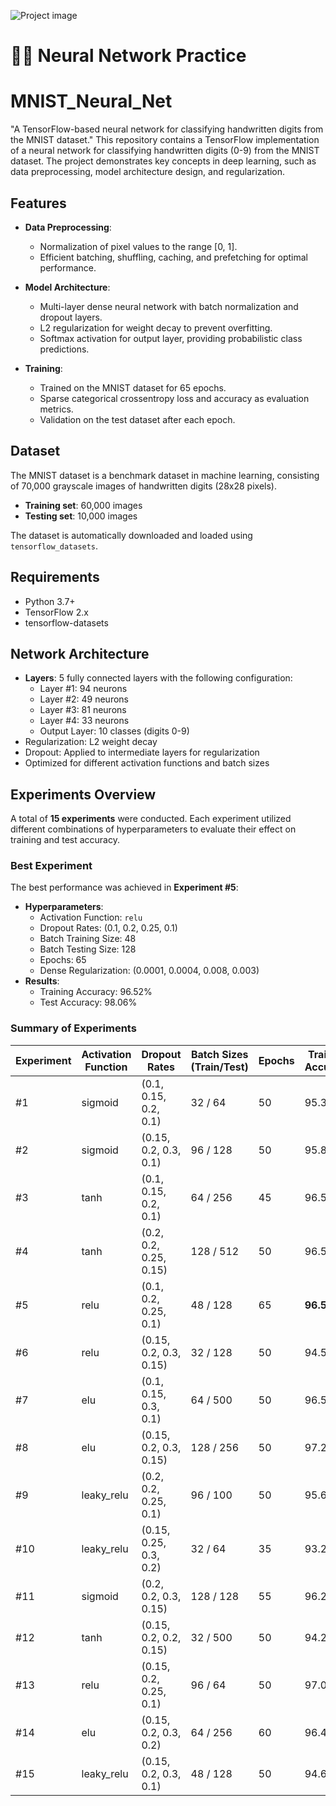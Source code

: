 ![Project image](https://github.com/Art1Mal/MNIST_Neural_Net/blob/main/images/neural-network-icon-13.png?raw=true)
# 🤖🧠 Neural Network Practice
# MNIST_Neural_Net
"A TensorFlow-based neural network for classifying handwritten digits from the MNIST dataset."
This repository contains a TensorFlow implementation of a neural network for classifying handwritten digits (0-9) from the MNIST dataset. The project demonstrates key concepts in deep learning, such as data preprocessing, model architecture design, and regularization.

## Features

- **Data Preprocessing**: 
  - Normalization of pixel values to the range [0, 1].
  - Efficient batching, shuffling, caching, and prefetching for optimal performance.
  
- **Model Architecture**:
  - Multi-layer dense neural network with batch normalization and dropout layers.
  - L2 regularization for weight decay to prevent overfitting.
  - Softmax activation for output layer, providing probabilistic class predictions.

- **Training**:
  - Trained on the MNIST dataset for 65 epochs.
  - Sparse categorical crossentropy loss and accuracy as evaluation metrics.
  - Validation on the test dataset after each epoch.

## Dataset

The MNIST dataset is a benchmark dataset in machine learning, consisting of 70,000 grayscale images of handwritten digits (28x28 pixels). 

- **Training set**: 60,000 images
- **Testing set**: 10,000 images

The dataset is automatically downloaded and loaded using `tensorflow_datasets`.

## Requirements

- Python 3.7+
- TensorFlow 2.x
- tensorflow-datasets

## Network Architecture

- **Layers**: 5 fully connected layers with the following configuration:
  - Layer #1: 94 neurons
  - Layer #2: 49 neurons
  - Layer #3: 81 neurons
  - Layer #4: 33 neurons
  - Output Layer: 10 classes (digits 0-9)
- Regularization: L2 weight decay
- Dropout: Applied to intermediate layers for regularization
- Optimized for different activation functions and batch sizes

## Experiments Overview

A total of **15 experiments** were conducted. Each experiment utilized different combinations of hyperparameters to evaluate their effect on training and test accuracy. 

### Best Experiment
The best performance was achieved in **Experiment #5**:
- **Hyperparameters**:
  - Activation Function: `relu`
  - Dropout Rates: (0.1, 0.2, 0.25, 0.1)
  - Batch Training Size: 48
  - Batch Testing Size: 128
  - Epochs: 65
  - Dense Regularization: (0.0001, 0.0004, 0.008, 0.003)
- **Results**:
  - Training Accuracy: 96.52%
  - Test Accuracy: 98.06%

### Summary of Experiments

| Experiment | Activation Function  | Dropout Rates            | Batch Sizes (Train/Test)| Epochs | Training Accuracy | Test Accuracy |
|------------|----------------------|--------------------------|-------------------------|--------|-------------------|---------------|
| #1         | sigmoid              | (0.1, 0.15, 0.2, 0.1)    | 32 / 64                 | 50     | 95.30%            | 97.64%        |
| #2         | sigmoid              | (0.15, 0.2, 0.3, 0.1)    | 96 / 128                | 50     | 95.85%            | 97.40%        |
| #3         | tanh                 | (0.1, 0.15, 0.2, 0.1)    | 64 / 256                | 45     | 96.50%            | 97.49%        |
| #4         | tanh                 | (0.2, 0.2, 0.25, 0.15)   | 128 / 512               | 50     | 96.56%            | 97.32%        |
| #5         | relu                 | (0.1, 0.2, 0.25, 0.1)    | 48 / 128                | 65     | **96.52%**        | **98.06%**    |
| #6         | relu                 | (0.15, 0.2, 0.3, 0.15)   | 32 / 128                | 50     | 94.51%            | 97.83%        |
| #7         | elu                  | (0.1, 0.15, 0.3, 0.1)    | 64 / 500                | 50     | 96.50%            | 97.93%        |
| #8         | elu                  | (0.15, 0.2, 0.3, 0.15)   | 128 / 256               | 50     | 97.21%            | 97.89%        |
| #9         | leaky_relu           | (0.2, 0.2, 0.25, 0.1)    | 96 / 100                | 50     | 95.69%            | 97.51%        |
| #10        | leaky_relu           | (0.15, 0.25, 0.3, 0.2)   | 32 / 64                 | 35     | 93.28%            | 97.08%        |
| #11        | sigmoid              | (0.2, 0.2, 0.3, 0.15)    | 128 / 128               | 55     | 96.28%            | 97.40%        |
| #12        | tanh                 | (0.15, 0.2, 0.2, 0.15)   | 32 / 500                | 50     | 94.29%            | 97.31%        |
| #13        | relu                 | (0.15, 0.2, 0.25, 0.1)   | 96 / 64                 | 50     | 97.06%            | 97.85%        |
| #14        | elu                  | (0.15, 0.2, 0.3, 0.2)    | 64 / 256                | 60     | 96.46%            | 97.86%        |
| #15        | leaky_relu           | (0.15, 0.2, 0.3, 0.1)    | 48 / 128                | 50     | 94.65%            | 97.04%        |

